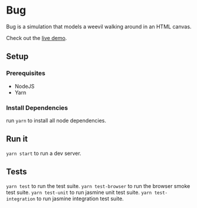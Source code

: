 # Bug
Bug is a simulation that models a weevil walking around in an HTML canvas.

Check out the [live demo](https://www.tdurtschi.com/).

## Setup
### Prerequisites
* NodeJS
* Yarn
### Install Dependencies
run `yarn` to install all node dependencies.

## Run it
`yarn start` to run a dev server.

## Tests
`yarn test` to run the test suite.
`yarn test-browser` to run the browser smoke test suite.
`yarn test-unit` to run jasmine unit test suite.
`yarn test-integration` to run jasmine integration test suite.
